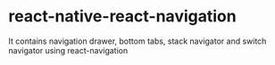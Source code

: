 # react-native-react-navigation
It contains navigation drawer, bottom tabs, stack navigator and switch navigator using react-navigation
